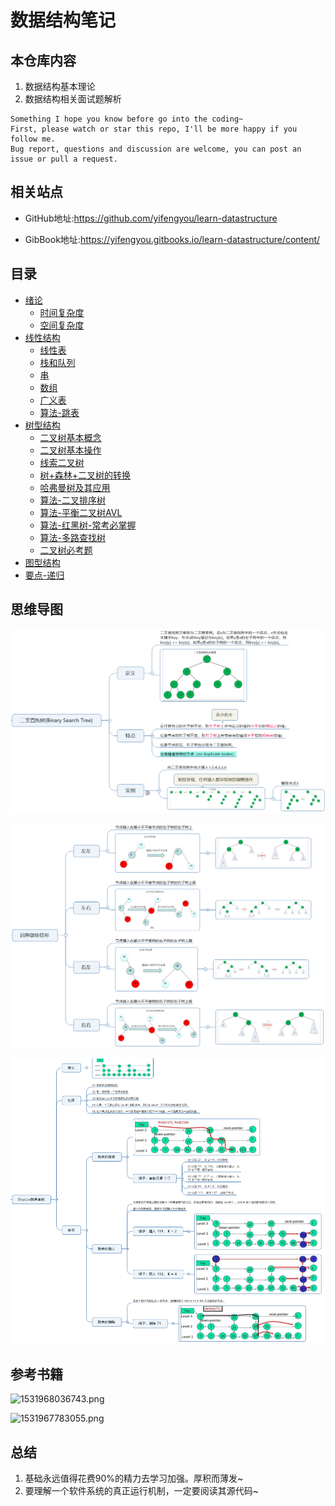 # 数据结构笔记

## 本仓库内容

1. 数据结构基本理论
2. 数据结构相关面试题解析

```
Something I hope you know before go into the coding~
First, please watch or star this repo, I'll be more happy if you follow me.
Bug report, questions and discussion are welcome, you can post an issue or pull a request.
```

## 相关站点

* GitHub地址:<https://github.com/yifengyou/learn-datastructure>

* GibBook地址:<https://yifengyou.gitbooks.io/learn-datastructure/content/>


## 目录

* [绪论](docs/绪论/绪论.md)
    * [时间复杂度](docs/绪论/时间复杂度.md)
    * [空间复杂度](docs/绪论/空间复杂度.md)
* [线性结构](docs/线性结构/线性结构.md)
    * [线性表](docs/线性结构/线性表.md)
    * [栈和队列](docs/线性结构/栈和队列.md)
    * [串](docs/线性结构/串.md)
    * [数组](docs/线性结构/数组.md)
    * [广义表](docs/线性结构/广义表.md)
    * [算法-跳表](docs/线性结构/算法-跳表.md)
* [树型结构](docs/树型结构/树型结构.md)
    * [二叉树基本概念](docs/树型结构/二叉树基本概念.md)
    * [二叉树基本操作](docs/树型结构/二叉树基本操作.md)
    * [线索二叉树](docs/树型结构/线索二叉树.md)
    * [树+森林+二叉树的转换](docs/树型结构/树+森林+二叉树的转换.md)
    * [哈弗曼树及其应用](docs/树型结构/哈弗曼树及其应用.md)
    * [算法-二叉排序树](docs/树型结构/算法-二叉排序树.md)
    * [算法-平衡二叉树AVL](docs/树型结构/算法-平衡二叉树AVL.md)
    * [算法-红黑树-常考必掌握](docs/树型结构/算法-红黑树.md)
    * [算法-多路查找树](docs/树型结构/算法-多路查找树.md)
    * [二叉树必考题](docs/树型结构/二叉树必考题.md)
* [图型结构](docs/图型结构/图型结构.md)
* [要点-递归](docs/递归/要点-递归.md)


## 思维导图

![1534253533163.png](image/1534253533163.png)

![1534255839362.png](image/1534255839362.png)

![1534295615644.png](image/1534295615644.png)




## 参考书籍

![1531968036743.png](image/1531968036743.png)

![1531967783055.png](image/1531967783055.png)

## 总结

1. 基础永远值得花费90%的精力去学习加强。厚积而薄发~
2. 要理解一个软件系统的真正运行机制，一定要阅读其源代码~
